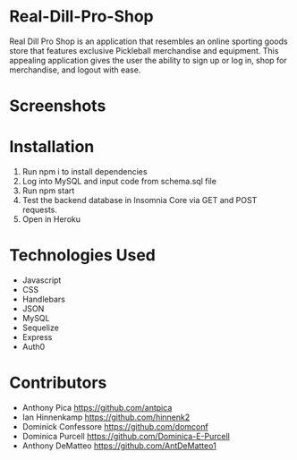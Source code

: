 # Real-Dill-Pro-Shop
Real Dill Pro Shop is an application that resembles an online sporting goods store that features exclusive Pickleball merchandise and equipment. This appealing application gives the user the ability to sign up or log in, shop for merchandise, and logout with ease.

# Screenshots

# Installation

1. Run npm i to install dependencies
2. Log into MySQL and input code from schema.sql file
3. Run npm start
4. Test the backend database in Insomnia Core via GET and POST requests.
5. Open in Heroku

# Technologies Used
* Javascript
* CSS
* Handlebars
* JSON
* MySQL
* Sequelize
* Express
* Auth0

# Contributors

* Anthony Pica https://github.com/antpica
* Ian Hinnenkamp https://github.com/hinnenk2
* Dominick Confessore https://github.com/domconf
* Dominica Purcell https://github.com/Dominica-E-Purcell
* Anthony DeMatteo https://github.com/AntDeMatteo1

